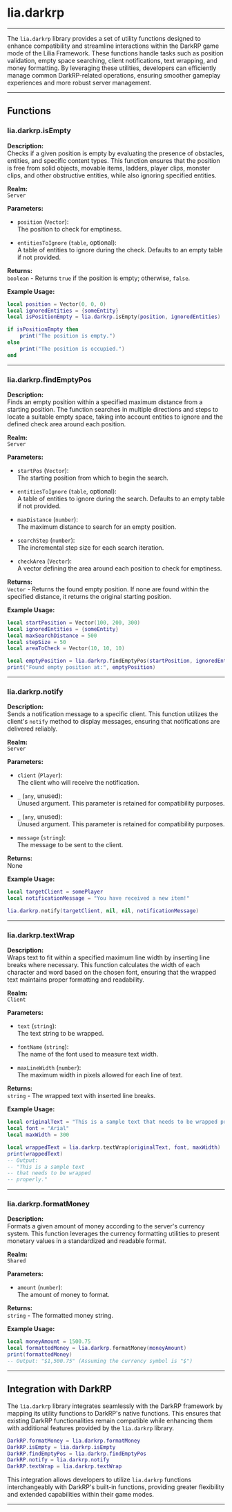 
# lia.darkrp

---

The `lia.darkrp` library provides a set of utility functions designed to enhance compatibility and streamline interactions within the DarkRP game mode of the Lilia Framework. These functions handle tasks such as position validation, empty space searching, client notifications, text wrapping, and money formatting. By leveraging these utilities, developers can efficiently manage common DarkRP-related operations, ensuring smoother gameplay experiences and more robust server management.

---

## Functions

### **lia.darkrp.isEmpty**

**Description:**  
Checks if a given position is empty by evaluating the presence of obstacles, entities, and specific content types. This function ensures that the position is free from solid objects, movable items, ladders, player clips, monster clips, and other obstructive entities, while also ignoring specified entities.

**Realm:**  
`Server`

**Parameters:**  

- `position` (`Vector`):  
  The position to check for emptiness.

- `entitiesToIgnore` (`table`, optional):  
  A table of entities to ignore during the check. Defaults to an empty table if not provided.

**Returns:**  
`boolean` - Returns `true` if the position is empty; otherwise, `false`.

**Example Usage:**
```lua
local position = Vector(0, 0, 0)
local ignoredEntities = {someEntity}
local isPositionEmpty = lia.darkrp.isEmpty(position, ignoredEntities)

if isPositionEmpty then
    print("The position is empty.")
else
    print("The position is occupied.")
end
```

---

### **lia.darkrp.findEmptyPos**

**Description:**  
Finds an empty position within a specified maximum distance from a starting position. The function searches in multiple directions and steps to locate a suitable empty space, taking into account entities to ignore and the defined check area around each position.

**Realm:**  
`Server`

**Parameters:**  

- `startPos` (`Vector`):  
  The starting position from which to begin the search.

- `entitiesToIgnore` (`table`, optional):  
  A table of entities to ignore during the search. Defaults to an empty table if not provided.

- `maxDistance` (`number`):  
  The maximum distance to search for an empty position.

- `searchStep` (`number`):  
  The incremental step size for each search iteration.

- `checkArea` (`Vector`):  
  A vector defining the area around each position to check for emptiness.

**Returns:**  
`Vector` - Returns the found empty position. If none are found within the specified distance, it returns the original starting position.

**Example Usage:**
```lua
local startPosition = Vector(100, 200, 300)
local ignoredEntities = {someEntity}
local maxSearchDistance = 500
local stepSize = 50
local areaToCheck = Vector(10, 10, 10)

local emptyPosition = lia.darkrp.findEmptyPos(startPosition, ignoredEntities, maxSearchDistance, stepSize, areaToCheck)
print("Found empty position at:", emptyPosition)
```

---

### **lia.darkrp.notify**

**Description:**  
Sends a notification message to a specific client. This function utilizes the client's `notify` method to display messages, ensuring that notifications are delivered reliably.

**Realm:**  
`Server`

**Parameters:**  

- `client` (`Player`):  
  The client who will receive the notification.

- `_` (`any`, unused):  
  Unused argument. This parameter is retained for compatibility purposes.

- `_` (`any`, unused):  
  Unused argument. This parameter is retained for compatibility purposes.

- `message` (`string`):  
  The message to be sent to the client.

**Returns:**  
None

**Example Usage:**
```lua
local targetClient = somePlayer
local notificationMessage = "You have received a new item!"

lia.darkrp.notify(targetClient, nil, nil, notificationMessage)
```

---

### **lia.darkrp.textWrap**

**Description:**  
Wraps text to fit within a specified maximum line width by inserting line breaks where necessary. This function calculates the width of each character and word based on the chosen font, ensuring that the wrapped text maintains proper formatting and readability.

**Realm:**  
`Client`

**Parameters:**  

- `text` (`string`):  
  The text string to be wrapped.

- `fontName` (`string`):  
  The name of the font used to measure text width.

- `maxLineWidth` (`number`):  
  The maximum width in pixels allowed for each line of text.

**Returns:**  
`string` - The wrapped text with inserted line breaks.

**Example Usage:**
```lua
local originalText = "This is a sample text that needs to be wrapped properly."
local font = "Arial"
local maxWidth = 300

local wrappedText = lia.darkrp.textWrap(originalText, font, maxWidth)
print(wrappedText)
-- Output:
-- "This is a sample text
-- that needs to be wrapped
-- properly."
```

---

### **lia.darkrp.formatMoney**

**Description:**  
Formats a given amount of money according to the server's currency system. This function leverages the currency formatting utilities to present monetary values in a standardized and readable format.

**Realm:**  
`Shared`

**Parameters:**  

- `amount` (`number`):  
  The amount of money to format.

**Returns:**  
`string` - The formatted money string.

**Example Usage:**
```lua
local moneyAmount = 1500.75
local formattedMoney = lia.darkrp.formatMoney(moneyAmount)
print(formattedMoney)
-- Output: "$1,500.75" (Assuming the currency symbol is "$")
```

---

## Integration with DarkRP

The `lia.darkrp` library integrates seamlessly with the DarkRP framework by mapping its utility functions to DarkRP's native functions. This ensures that existing DarkRP functionalities remain compatible while enhancing them with additional features provided by the `lia.darkrp` library.

```lua
DarkRP.formatMoney = lia.darkrp.formatMoney
DarkRP.isEmpty = lia.darkrp.isEmpty
DarkRP.findEmptyPos = lia.darkrp.findEmptyPos
DarkRP.notify = lia.darkrp.notify
DarkRP.textWrap = lia.darkrp.textWrap
```

This integration allows developers to utilize `lia.darkrp` functions interchangeably with DarkRP's built-in functions, providing greater flexibility and extended capabilities within their game modes.

---
